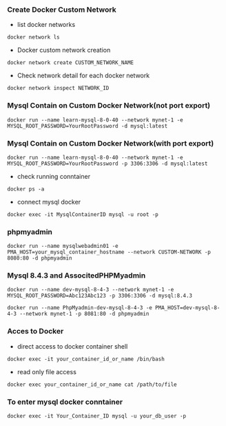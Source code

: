 ### Create Docker Custom Network
- list docker networks
```
docker network ls
```
- Docker custom network creation
```
docker network create CUSTOM_NETWORK_NAME
```
- Check network detail for each docker network
```
docker network inspect NETWORK_ID
```

### Mysql Contain on Custom Docker Network(not port export)
```
docker run --name learn-mysql-8-0-40 --network mynet-1 -e MYSQL_ROOT_PASSWORD=YourRootPassword -d mysql:latest
```
### Mysql Contain on Custom Docker Network(with port export)
```
docker run --name learn-mysql-8-0-40 --network mynet-1 -e MYSQL_ROOT_PASSWORD=YourRootPassword -p 3306:3306 -d mysql:latest
```
- check running conntainer
```
docker ps -a
```
- connect mysql docker
```
docker exec -it MysqlContainerID mysql -u root -p
```
### phpmyadmin
```
docker run --name mysqlwebadmin01 -e PMA_HOST=your_mysql_container_hostname --network CUSTOM-NETWORK -p 8080:80 -d phpmyadmin
```

### Mysql 8.4.3 and AssocitedPHPMyadmin
```
docker run --name dev-mysql-8-4-3 --network mynet-1 -e MYSQL_ROOT_PASSWORD=Abc123Abc123 -p 3306:3306 -d mysql:8.4.3
```
```
docker run --name PhpMyadmin-dev-mysql-8-4-3 -e PMA_HOST=dev-mysql-8-4-3 --network mynet-1 -p 8081:80 -d phpmyadmin
```
### Acces to Docker
- direct access to docker container shell
```
docker exec -it your_container_id_or_name /bin/bash
```
- read only file access 
```
docker exec your_container_id_or_name cat /path/to/file
```

### To enter mysql docker conntainer
```
docker exec -it Your_Container_ID mysql -u your_db_user -p
```
